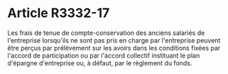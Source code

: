 # Article R3332-17

  
Les frais de tenue de compte-conservation des anciens salariés de l'entreprise lorsqu'ils ne sont pas pris en charge par l'entreprise peuvent être perçus par prélèvement sur les avoirs dans les conditions fixées par l'accord de participation ou par l'accord collectif instituant le plan d'épargne d'entreprise ou, à défaut, par le règlement du fonds.